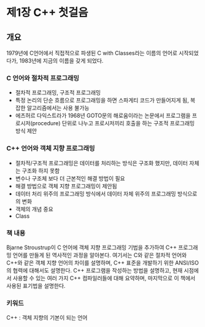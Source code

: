 # 제1장 C++ 첫걸음

## 개요

1979년에 C언어에서 직접적으로 파생된 C with Classes라는 이름의 언어로 시작되었다가, 1983년에 지금의 이름을 갖게 되었다.

### C 언어와 절차적 프로그래밍

- 절차적 프로그래밍, 구조적 프로그래밍
- 특정 논리의 단순 흐름으로 프로그래밍을 하면 스파게티 코드가 만들어지게 됨, 복잡한 알고리즘에서는 사용 불가능
-  에츠허르 다익스트라가 1968년 GOTO문의 해로움이라는 논문에서 프로그램을 프로시저(procedure) 단위로 나누고 프로시저끼리 호출을 하는 구조적 프로그래밍 방식 제안

### C++ 언어와 객체 지향 프로그래밍

- 절차적/구조적 프로그래밍은 데이터를 처리하는 방식은 구조화 했지만, 데이터 자체는 구조화 하지 못함
- 변수나 구조체 보다 더 근본적인 해결 방법이 필요
- 해결 방법으로 객체 지향 프로그래밍이 제안됨
- 데이터 처리 위주의 프로그래밍 방식에서 데이터 자체 위주의 프로그래밍 방식으로의 변화
- 객체의 개념 중요
- Class

### 책 내용

Bjarne Stroustrup이 C 언어에 객체 지향 프로그래밍 기법을 추가하여 C++ 프로그래밍 언어를 만들게 된 역사적인 과정을 알아본다. 여기서는 C와 같은 절차적 언어와 C++와 같은 객체 지향 언어의 차이를 설명하며, C++ 표준을 개발하기 위한 ANSI/ISO의 협력에 대해서도 설명한다. C++ 프로그램을 작성하는 방법을 설명하고, 현재 시점에서 사용할 수 있는 여러 가지 C++ 컴파일러들에 대해 요약하며, 마지막으로 이 책에서 사용된 표기법을 설명한다.

### 키워드



C++ : 객체 지향의 기본이 되는 언어